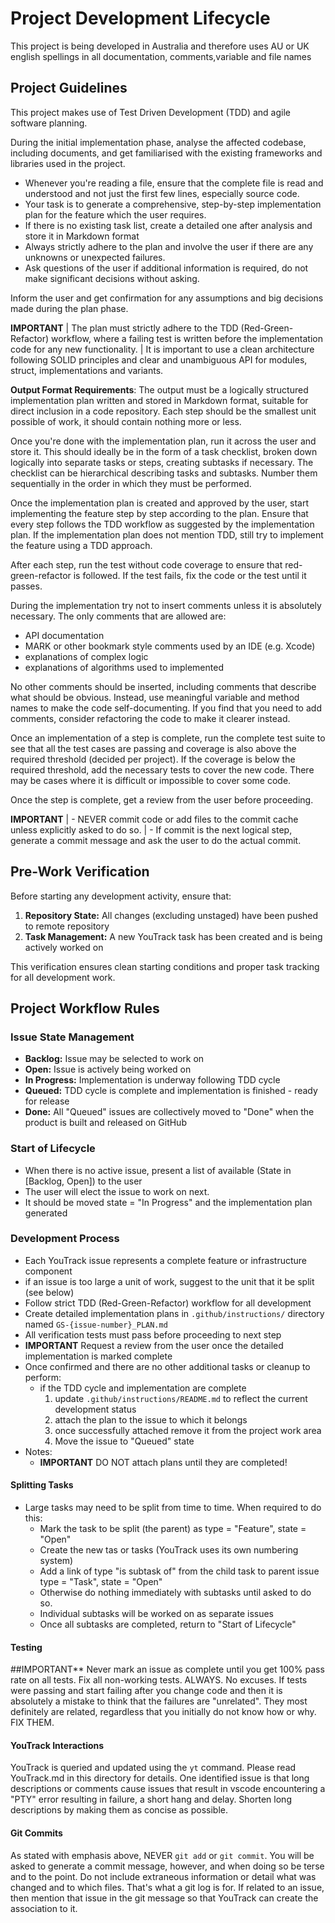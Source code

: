 # Project Development Lifecycle

This project is being developed in Australia and therefore uses AU or UK english spellings in all documentation, comments,variable and file names

## Project Guidelines

This project makes use of Test Driven Development (TDD) and agile software planning.

During the initial implementation phase, analyse the affected codebase, including documents, and get familiarised with the existing frameworks and libraries used in the project.

- Whenever you're reading a file, ensure that the complete file is read and understood and not just the first few lines, especially source code.
- Your task is to generate a comprehensive, step-by-step implementation plan for the feature which the user requires.
- If there is no existing task list, create a detailed one after analysis and store it in Markdown format
- Always strictly adhere to the plan and involve the user if there are any unknowns or  unexpected failures.
- Ask questions of the user if additional information is required, do not make significant decisions without asking.

Inform the user and get confirmation for any assumptions and big decisions made during the plan phase.

**IMPORTANT**
| The plan must strictly adhere to the TDD (Red-Green-Refactor) workflow, where a failing test is written before the implementation code for any new functionality.
| It is important to use a clean architecture following SOLID principles and clear and unambiguous API for modules, struct, implementations and variants.

**Output Format Requirements**:
The output must be a logically structured implementation plan written and stored in Markdown format, suitable for direct inclusion in a code repository.
Each step should be the smallest unit possible of work, it should contain nothing more or less.

Once you're done with the implementation plan, run it across the user and store it.
This should ideally be in the form of a task checklist, broken down logically into separate tasks or steps, creating subtasks if necessary.
The checklist can be hierarchical describing tasks and subtasks.
Number them sequentially in the order in which they must be performed.

Once the implementation plan is created and approved by the user, start implementing the feature step by step according to the plan.
Ensure that every step follows the TDD workflow as suggested by the implementation plan.
If the implementation plan does not mention TDD, still try to implement the feature using a TDD approach.

After each step, run the test without code coverage to ensure that red-green-refactor is followed. If the test fails, fix the code or the test until it passes.

During the implementation try not to insert comments unless it is absolutely necessary.
The only comments that are allowed are:

- API documentation
- MARK or other bookmark style comments used by an IDE (e.g. Xcode)
- explanations of complex logic
- explanations of algorithms used to implemented

No other comments should be inserted, including comments that describe what should be obvious.
Instead, use meaningful variable and method names to make the code self-documenting.
If you find that you need to add comments, consider refactoring the code to make it clearer instead.

Once an implementation of a step is complete, run the complete test suite to see that all the test cases are passing and coverage is also above the required threshold (decided per project).
If the coverage is below the required threshold, add the necessary tests to cover the new code.
There may be cases where it is difficult or impossible to cover some code.

Once the step is complete, get a review from the user before proceeding.

**IMPORTANT**
| - NEVER commit code or add files to the commit cache unless explicitly asked to do so.
| - If commit is the next logical step, generate a commit message and ask the user to do the actual commit.

## Pre-Work Verification

Before starting any development activity, ensure that:

1. **Repository State:** All changes (excluding unstaged) have been pushed to remote repository
2. **Task Management:** A new YouTrack task has been created and is being actively worked on

This verification ensures clean starting conditions and proper task tracking for all development work.

## Project Workflow Rules

### Issue State Management

- **Backlog:** Issue may be selected to work on
- **Open:** Issue is actively being worked on
- **In Progress:** Implementation is underway following TDD cycle
- **Queued:** TDD cycle is complete and implementation is finished - ready for release
- **Done:** All "Queued" issues are collectively moved to "Done" when the product is built and released on GitHub

### Start of Lifecycle

- When there is no active issue, present a list of available (State in [Backlog, Open]) to the user
- The user will elect the issue to work on next.
- It should be moved state = "In Progress" and the implementation plan generated

### Development Process

- Each YouTrack issue represents a complete feature or infrastructure component
- if an issue is too large a unit of work, suggest to the unit that it be split (see below)
- Follow strict TDD (Red-Green-Refactor) workflow for all development
- Create detailed implementation plans in `.github/instructions/` directory named `GS-{issue-number}_PLAN.md`
- All verification tests must pass before proceeding to next step
- **IMPORTANT** Request a review from the user once the detailed implementation is marked complete
- Once confirmed and there are no other additional tasks or cleanup to perform:
  - if the TDD cycle and implementation are complete
    1. update `.github/instructions/README.md` to reflect the current development status
    2. attach the plan to the issue to which it belongs
    3. once successfully attached remove it from the project work area
    4. Move the issue to "Queued" state
- Notes:
  - **IMPORTANT** DO NOT attach plans until they are completed!

#### Splitting Tasks

- Large tasks may need to be split from time to time. When required to do this:
  - Mark the task to be split (the parent) as type = "Feature", state = "Open"
  - Create the new tas or tasks (YouTrack uses its own numbering system)
  - Add a link of type "is subtask of" from the child task to parent
    issue type = "Task", state = "Open"
  - Otherwise do nothing immediately with subtasks until asked to do so.
  - Individual subtasks will be worked on as separate issues
  - Once all subtasks are completed, return to "Start of Lifecycle"

#### Testing

##IMPORTANT** Never mark an issue as complete until you get 100% pass rate on all tests.
Fix all non-working tests. ALWAYS. No excuses.
If tests were passing and start failing after you change code and then it is absolutely a mistake to think that the failures are "unrelated". They most definitely are related, regardless that you initially do not know how or why. FIX THEM.

#### YouTrack Interactions

YouTrack is queried and updated using the `yt` command. Please read YouTrack.md in this directory for details.
One identified issue is that long descriptions or comments cause issues that result in vscode encountering a "PTY" error resulting in failure, a short hang and delay. Shorten long descriptions by making them as concise as possible.

#### Git Commits

As stated with emphasis above, NEVER `git add` or `git commit`.
You will be asked to generate a commit message, however, and when doing so be terse and to the point.
Do not include extraneous information or detail what was changed and to which files. That's what a git log is for.
If related to an issue, then mention that issue in the git message so that YouTrack can create the association to it.
